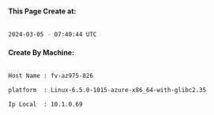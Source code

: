 
   
#### This Page Create at:

```bash

2024-03-05 - 07:40:44 UTC

```

#### Create By Machine:

```bash

Host Name : fv-az975-826

platform  : Linux-6.5.0-1015-azure-x86_64-with-glibc2.35

Ip Local  : 10.1.0.69

```


